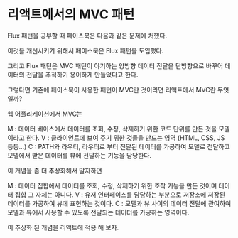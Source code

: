 # 리액트에서의 MVC 패턴

Flux 패턴을 공부할 때 페이스북은 다음과 같은 문제에 처했다. 

이것을 개선시키기 위해서 페이스북은 Flux 패턴을 도입했다.

그리고 Flux 패턴은 MVC 패턴이 야기하는 양방향 데이터 전달을 단방향으로 바꾸어 데이터의 전달을 추적하기 용이하게 만들었다고 한다.

그렇다면 기존에 페이스북이 사용한 패턴이 MVC란 것이라면 리액트에서 MVC란 무엇일까?

웹 어플리케이션에서 MVC는

M : 데이터 베이스에서 데이터를 조회, 수정, 삭제하기 위한 코드 단위를 만든 것을 모델이라고 한다.
V : 클라이언트에 보여 주기 위한 것들을 만드는 영역 (HTML, CSS, JS 등등...) 
C : PATH와 라우터, 라우터로 부터 전달된 데이터를 가공하여 모델로 전달하고 모델에서 받은 데이터를 뷰에 전달하는 기능을 담당한다.

이 개념을 좀 더 추상화해서 말자하면

M : 데이터 집합에서 데이터를 조회, 수정, 삭제하기 위한 조작 기능을 만든 것이며 데이터 집합 그 자체는 아니다.
V : 유저 인터페이스를 담당하는 부분으로 저장소에 저장된 데이터를 가공하여 뷰에 표현하는 것이다.
C : 모델과 뷰 사이의 데이터 전달에 관여하여 모델과 뷰에서 사용할 수 있도록 전달되는 데이터를 가공하는 영역이다.

이 추상화 된 개념을 리액트에 적용 해 보자.
